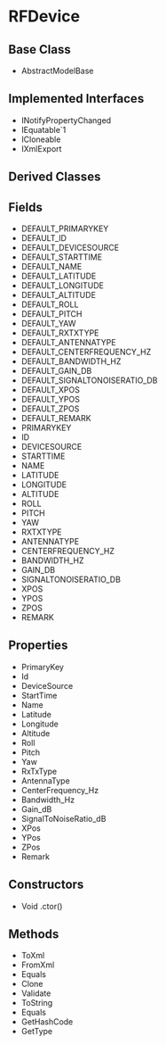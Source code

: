 # RFDevice
## Base Class
- AbstractModelBase
## Implemented Interfaces
- INotifyPropertyChanged
- IEquatable`1
- ICloneable
- IXmlExport
## Derived Classes
## Fields
- DEFAULT_PRIMARYKEY
- DEFAULT_ID
- DEFAULT_DEVICESOURCE
- DEFAULT_STARTTIME
- DEFAULT_NAME
- DEFAULT_LATITUDE
- DEFAULT_LONGITUDE
- DEFAULT_ALTITUDE
- DEFAULT_ROLL
- DEFAULT_PITCH
- DEFAULT_YAW
- DEFAULT_RXTXTYPE
- DEFAULT_ANTENNATYPE
- DEFAULT_CENTERFREQUENCY_HZ
- DEFAULT_BANDWIDTH_HZ
- DEFAULT_GAIN_DB
- DEFAULT_SIGNALTONOISERATIO_DB
- DEFAULT_XPOS
- DEFAULT_YPOS
- DEFAULT_ZPOS
- DEFAULT_REMARK
- PRIMARYKEY
- ID
- DEVICESOURCE
- STARTTIME
- NAME
- LATITUDE
- LONGITUDE
- ALTITUDE
- ROLL
- PITCH
- YAW
- RXTXTYPE
- ANTENNATYPE
- CENTERFREQUENCY_HZ
- BANDWIDTH_HZ
- GAIN_DB
- SIGNALTONOISERATIO_DB
- XPOS
- YPOS
- ZPOS
- REMARK
## Properties
- PrimaryKey
- Id
- DeviceSource
- StartTime
- Name
- Latitude
- Longitude
- Altitude
- Roll
- Pitch
- Yaw
- RxTxType
- AntennaType
- CenterFrequency_Hz
- Bandwidth_Hz
- Gain_dB
- SignalToNoiseRatio_dB
- XPos
- YPos
- ZPos
- Remark
## Constructors
- Void .ctor()
## Methods
- ToXml
- FromXml
- Equals
- Clone
- Validate
- ToString
- Equals
- GetHashCode
- GetType
